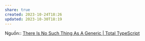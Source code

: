 ```yaml
---
share: true
created: 2023-10-24T18:26
updated: 2023-10-30T18:19
---
```


Nguồn:: [There Is No Such Thing As A Generic | Total TypeScript](https://www.totaltypescript.com/no-such-thing-as-a-generic)
